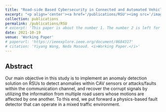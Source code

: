 ```yaml
---
title: "Road-side Based Cybersecurity in Connected and Automated Vehicle System"
excerpt: "<p align='center'><a href='/publications/RSU'><img src='/images/RSU.png' style='width: 500px;'/></a></p>"
collection: publications
permalink: /publications/RSU
# excerpt: 'This paper is about the number 1. The number 2 is left for future work.'
date: 2021-10-19
venue: 'Working Paper'
# paperurl: 'https://ieeexplore.ieee.org/document/8684317'
# citation: 'Yiyang Wang, Neda Masoud. <i>Working Paper.</i>'
---
```


<!-- [[PDF]](https://www.researchgate.net/publication/345699783_Adversarial_Online_Learning_with_Variable_Plays_in_the_Pursuit-Evasion_Game_Theoretical_Foundations_and_Application_in_Connected_and_Automated_Vehicle_Cybersecurity)
[[CODE]](https://github.com/yiyang920/adversarial_multi_armed_bandit_variable_plays) -->

## Abstract
Our main objective in this study is to implement an anomaly detection solution on RSUs to detect anomalies within CAV sensors or attacks/faults within the communication channel, and recover the corrupt signals by utilizing the information from multiple road users whose motions are affected by one another. To this end, we put forward a physics-based fault detector that can operate in a mixed traffic environment.